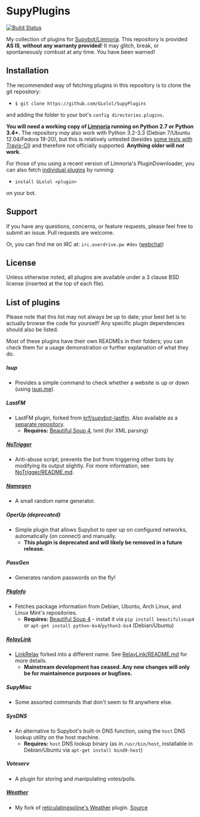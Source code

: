 # SupyPlugins
[![Build Status](https://travis-ci.org/GLolol/SupyPlugins.svg?branch=master)](https://travis-ci.org/GLolol/SupyPlugins)

My collection of plugins for [Supybot/Limnoria](https://github.com/ProgVal/Limnoria). This repository is provided **AS IS**, **without any warranty provided**! It may glitch, break, or spontaneously combust at any time. You have been warned!

## Installation
The recommended way of fetching plugins in this repository is to clone the git repository: 

* `$ git clone https://github.com/GLolol/SupyPlugins` 

and adding the folder to your bot's `config directories.plugins`. 

**You will need a working copy of [Limnoria](https://github.com/ProgVal/Limnoria) running on Python 2.7 or Python 3.4+.** The repository *may* also work with Python 3.2-3.3 (Debian 7/Ubuntu 12.04/Fedora 19-20), but this is relatively untested (besides [some tests with Travis-CI](https://travis-ci.org/GLolol/SupyPlugins/)) and therefore not officially supported. **Anything older will *not* work.**

For those of you using a recent version of Limnoria's PluginDownloader, you can also fetch [individual plugins](#list-of-plugins) by running: 

* `install GLolol <plugin>`

on your bot.

## Support
If you have any questions, concerns, or feature requests, please feel free to submit an issue. Pull requests are welcome.

Or, you can find me on IRC at: `irc.overdrive.pw #dev` ([webchat](http://webchat.overdrive.pw/?channels=dev))

## License
Unless otherwise noted, all plugins are available under a 3 clause BSD license (inserted at the top of each file).

## List of plugins
Please note that this list may not always be up to date; your best bet is to actually browse the code for yourself! Any specific plugin dependencies should also be listed.

Most of these plugins have their own READMEs in their folders; you can check them for a usage demonstration or further explanation of what they do.

##### Isup
- Provides a simple command to check whether a website is up or down (using [isup.me](http://isup.me)).

##### LastFM
- LastFM plugin, forked from [krf/supybot-lastfm](https://github.com/krf/supybot-lastfm). Also available as a [separate repository](https://github.com/GLolol/supybot-lastfm).
   - **Requires:** [Beautiful Soup 4](http://www.crummy.com/software/BeautifulSoup/bs4/doc/), lxml (for XML parsing)

##### [NoTrigger](NoTrigger/README.md)
- Anti-abuse script; prevents the bot from triggering other bots by modifying its output slightly. For more information, see [NoTrigger/README.md](NoTrigger/README.md).

##### [Namegen](Namegen/README.md)
- A small random name generator.

##### OperUp *(deprecated)*
- Simple plugin that allows Supybot to oper up on configured networks, automatically (on connect) and manually.
   - **This plugin is deprecated and will likely be removed in a future release.**

##### PassGen
- Generates random passwords on the fly!

##### [PkgInfo](PkgInfo/README.md)
- Fetches package information from Debian, Ubuntu, Arch Linux, and Linux Mint's repositories.
   - **Requires:** [Beautiful Soup 4](http://www.crummy.com/software/BeautifulSoup/bs4/doc/) - install it via `pip install beautifulsoup4` or `apt-get install python-bs4`/`python3-bs4` (Debian/Ubuntu)

##### [RelayLink](RelayLink/README.md)
- [LinkRelay](https://github.com/ProgVal/Supybot-plugins/tree/master/LinkRelay) forked into a different name. See [RelayLink/README.md](RelayLink/README.md) for more details.
   - **Mainstream development has ceased. Any new changes will only be for maintainence purposes or bugfixes.**

##### SupyMisc
- Some assorted commands that don't seem to fit anywhere else.

##### SysDNS
- An alternative to Supybot's built-in DNS function, using the `host` DNS lookup utility on the host machine.
    * **Requires:** `host` DNS lookup binary (as in `/usr/bin/host`, installable in Debian/Ubuntu via `apt-get install bind9-host`)

##### Voteserv
- A plugin for storing and manipulating votes/polls.

##### [Weather](Weather/README.md)
- My fork of [reticulatingspline's Weather](https://github.com/reticulatingspline/Weather) plugin. [Source](https://github.com/GLolol/Supybot-Weather)
